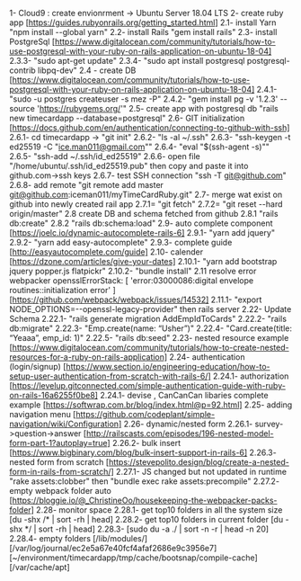 1- Cloud9 : create envionrment -> Ubuntu Server 18.04 LTS
2- create ruby app [https://guides.rubyonrails.org/getting_started.html]
2.1- install Yarn "npm install --global yarn"
2.2- install Rails "gem install rails"
2.3- install PostgreSql [https://www.digitalocean.com/community/tutorials/how-to-use-postgresql-with-your-ruby-on-rails-application-on-ubuntu-18-04]
2.3.3- "sudo apt-get update"
2.3.4- "sudo apt install postgresql postgresql-contrib libpq-dev"
2.4 - create DB [https://www.digitalocean.com/community/tutorials/how-to-use-postgresql-with-your-ruby-on-rails-application-on-ubuntu-18-04]
2.4.1- "sudo -u postgres createuser -s mez -P"
2.4.2- "gem install pg -v '1.2.3' --source 'https://rubygems.org/'"
2.5- create app with postgresql db "rails new timecardapp --database=postgresql"
2.6- GIT initialization [https://docs.github.com/en/authentication/connecting-to-github-with-ssh]
2.6.1- cd timecardapp -> "git init"
2.6.2- "ls -al ~/.ssh"
2.6.3- "ssh-keygen -t ed25519 -C "ice.man011@gmail.com""
2.6.4- "eval "$(ssh-agent -s)""
2.6.5- "ssh-add ~/.ssh/id_ed25519"
2.6.6- open file "/home/ubuntu/.ssh/id_ed25519.pub" then copy and paste it into github.com->ssh keys
2.6.7- test SSH connection "ssh -T git@github.com"
2.6.8- add remote "git remote add master git@github.com:iceman011/myTimeCardRuby.git"
2.7- merge wat exist on github into newly created rail app 
2.7.1= "git fetch"
2.7.2= "git reset --hard origin/master"
2.8 create DB and schema fetched from github
2.8.1 "rails db:create"
2.8.2 "rails db:schema:load"
2.9- auto complete component [https://joelc.io/dynamic-autocomplete-rails-6]
2.9.1- "yarn add jquery"
2.9.2- "yarn add easy-autocomplete"
2.9.3- complete guide [http://easyautocomplete.com/guide]
2.10- calender [https://dzone.com/articles/give-your-dates]
2.10.1- "yarn add bootstrap jquery popper.js flatpickr"
2.10.2- "bundle install"
2.11 resolve error webpacker opensslErrorStack: [ 'error:03000086:digital envelope routines::initialization error' ] [https://github.com/webpack/webpack/issues/14532]
2.11.1- "export NODE_OPTIONS=--openssl-legacy-provider" then rails server
2.22- Update Schema
2.22.1-  "rails generate migration AddEmpIdToCards"
2.22.2- "rails db:migrate"
2.22.3- "Emp.create(name: “Usher”)"
2.22.4- "Card.create(title: “Yeaaa”, emp_id: 1)"
2.22.5- "rails db:seed"
2.23- nested resource example [https://www.digitalocean.com/community/tutorials/how-to-create-nested-resources-for-a-ruby-on-rails-application]
2.24- authentication (login/signup) [https://www.section.io/engineering-education/how-to-setup-user-authentication-from-scratch-with-rails-6/]
2.24.1- authorization [https://levelup.gitconnected.com/simple-authentication-guide-with-ruby-on-rails-16a6255f0be8]
2.24.1- devise , CanCanCan libaries complete example [https://softwrap.com.br/blog/index.html@p=92.html]
2.25- adding navigation menu [https://github.com/codeplant/simple-navigation/wiki/Configuration]
2.26- dynamic/nested form
2.26.1- survey->question->answer [http://railscasts.com/episodes/196-nested-model-form-part-1?autoplay=true]
2.26.2- bulk insert [https://www.bigbinary.com/blog/bulk-insert-support-in-rails-6]
2.26.3- nested form from scratch [https://stevepolito.design/blog/create-a-nested-form-in-rails-from-scratch/]
2.27.1- JS changed but not updated in runtime "rake assets:clobber" then "bundle exec rake assets:precompile"
2.27.2- empty webpack folder auto [https://bloggie.io/@_ChristineOo/housekeeping-the-webpacker-packs-folder]
2.28- monitor space
2.28.1- get top10 folders in all the system size [du -shx /* | sort -rh | head]
2.28.2- get top10 folders in current folder [du -shx */ | sort -rh | head]
2.28.3- [sudo du -a ./ | sort -n -r | head -n 20]
2.28.4- empty folders [/lib/modules/] [/var/log/journal/ec2e5a67e40fcf4afaf2686e9c3956e7][~/environment/timecardapp/tmp/cache/bootsnap/compile-cache][/var/cache/apt]
